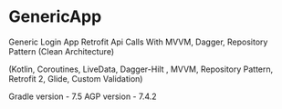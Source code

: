 # GenericApp
Generic Login App
Retrofit Api Calls With MVVM, Dagger, Repository Pattern (Clean Architecture)

(Kotlin, Coroutines, LiveData, 
Dagger-Hilt , MVVM, Repository Pattern,
Retrofit 2, Glide, Custom Validation)

Gradle version - 7.5
AGP version - 7.4.2




